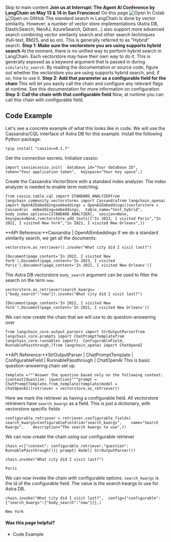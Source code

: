 Skip to main content
**Join us at Interrupt: The Agent AI Conference by LangChain on May 13 & 14 in San Francisco!**
On this page
![Open In Colab](https://colab.research.google.com/assets/colab-badge.svg)![Open on GitHub](https://img.shields.io/badge/Open%20on%20GitHub-grey?logo=github&logoColor=white)
The standard search in LangChain is done by vector similarity. However, a number of vector store implementations (Astra DB, ElasticSearch, Neo4J, AzureSearch, Qdrant...) also support more advanced search combining vector similarity search and other search techniques (full-text, BM25, and so on). This is generally referred to as "Hybrid" search.
**Step 1: Make sure the vectorstore you are using supports hybrid search**
At the moment, there is no unified way to perform hybrid search in LangChain. Each vectorstore may have their own way to do it. This is generally exposed as a keyword argument that is passed in during `similarity_search`.
By reading the documentation or source code, figure out whether the vectorstore you are using supports hybrid search, and, if so, how to use it.
**Step 2: Add that parameter as a configurable field for the chain**
This will let you easily call the chain and configure any relevant flags at runtime. See this documentation for more information on configuration.
**Step 3: Call the chain with that configurable field**
Now, at runtime you can call this chain with configurable field.
## Code Example​
Let's see a concrete example of what this looks like in code. We will use the Cassandra/CQL interface of Astra DB for this example.
Install the following Python package:
```
!pip install "cassio>=0.1.7"
```

Get the connection secrets.
Initialize cassio:
```
import cassiocassio.init(  database_id="Your database ID",  token="Your application token",  keyspace="Your key space",)
```

Create the Cassandra VectorStore with a standard index analyzer. The index analyzer is needed to enable term matching.
```
from cassio.table.cql import STANDARD_ANALYZERfrom langchain_community.vectorstores import Cassandrafrom langchain_openai import OpenAIEmbeddingsembeddings = OpenAIEmbeddings()vectorstore = Cassandra(  embedding=embeddings,  table_name="test_hybrid",  body_index_options=[STANDARD_ANALYZER],  session=None,  keyspace=None,)vectorstore.add_texts(["In 2023, I visited Paris","In 2022, I visited New York","In 2021, I visited New Orleans",])
```

**API Reference:**Cassandra | OpenAIEmbeddings
If we do a standard similarity search, we get all the documents:
```
vectorstore.as_retriever().invoke("What city did I visit last?")
```

```
[Document(page_content='In 2022, I visited New York'),Document(page_content='In 2023, I visited Paris'),Document(page_content='In 2021, I visited New Orleans')]
```

The Astra DB vectorstore `body_search` argument can be used to filter the search on the term `new`.
```
vectorstore.as_retriever(search_kwargs={"body_search":"new"}).invoke("What city did I visit last?")
```

```
[Document(page_content='In 2022, I visited New York'),Document(page_content='In 2021, I visited New Orleans')]
```

We can now create the chain that we will use to do question-answering over
```
from langchain_core.output_parsers import StrOutputParserfrom langchain_core.prompts import ChatPromptTemplatefrom langchain_core.runnables import(  ConfigurableField,  RunnablePassthrough,)from langchain_openai import ChatOpenAI
```

**API Reference:**StrOutputParser | ChatPromptTemplate | ConfigurableField | RunnablePassthrough | ChatOpenAI
This is basic question-answering chain set up.
```
template ="""Answer the question based only on the following context:{context}Question: {question}"""prompt = ChatPromptTemplate.from_template(template)model = ChatOpenAI()retriever = vectorstore.as_retriever()
```

Here we mark the retriever as having a configurable field. All vectorstore retrievers have `search_kwargs` as a field. This is just a dictionary, with vectorstore specific fields
```
configurable_retriever = retriever.configurable_fields(  search_kwargs=ConfigurableField(id="search_kwargs",    name="Search Kwargs",    description="The search kwargs to use",))
```

We can now create the chain using our configurable retriever
```
chain =({"context": configurable_retriever,"question": RunnablePassthrough()}| prompt| model| StrOutputParser())
```

```
chain.invoke("What city did I visit last?")
```

```
Paris
```

We can now invoke the chain with configurable options. `search_kwargs` is the id of the configurable field. The value is the search kwargs to use for Astra DB.
```
chain.invoke("What city did I visit last?",  config={"configurable":{"search_kwargs":{"body_search":"new"}}},)
```

```
New York
```

#### Was this page helpful?
  * Code Example


